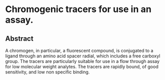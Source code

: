# Chromogenic tracers for use in an assay.

## Abstract
A chromogen, in particular, a fluorescent compound, is conjugated to a ligand through an amino acid spacer radial, which includes a free carboxyl group. The tracers are particularly suitable for use in a flow through assay for low molecular weight analytes. The tracers are rapidly bound, of good sensitivity, and low non specific binding.